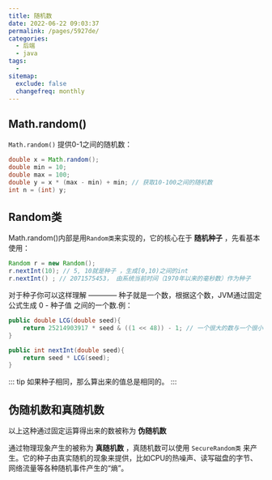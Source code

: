 ```yaml
---
title: 随机数
date: 2022-06-22 09:03:37
permalink: /pages/5927de/
categories:
  - 后端
  - java
tags:
  - 
sitemap:
  exclude: false
  changefreq: monthly
---
```


## Math.random()

`Math.random()` 提供0-1之间的随机数：

```java
double x = Math.random();
double min = 10;
double max = 100;
double y = x * (max - min) + min; // 获取10-100之间的随机数
int n = (int) y; 
```

## Random类

Math.random()内部是用`Random类`来实现的，它的核心在于 **随机种子** ，先看基本使用：

```java
Random r = new Random();
r.nextInt(10); // 5, 10就是种子 ，生成[0,10)之间的int
r.nextInt() ; // 2071575453， 由系统当前时间（1970年以来的毫秒数）作为种子
```

对于种子你可以这样理解 ———— 种子就是一个数，根据这个数，JVM通过固定公式生成 0 - 种子值 之间的一个数.例：

```java
public double LCG(double seed){
    return 25214903917 * seed & ((1 << 48)) - 1; // 一个很大的数与一个很小的数进行位运算
}

public int nextInt(double seed){
    return seed * LCG(seed);
}
```

::: tip
如果种子相同，那么算出来的值总是相同的。
:::

## 伪随机数和真随机数

以上这种通过固定运算得出来的数被称为 **伪随机数**

通过物理现象产生的被称为 **真随机数** ，真随机数可以使用 `SecureRandom类` 来产生。它的种子由真实随机的现象来提供，比如CPU的热噪声、读写磁盘的字节、网络流量等各种随机事件产生的“熵”。

